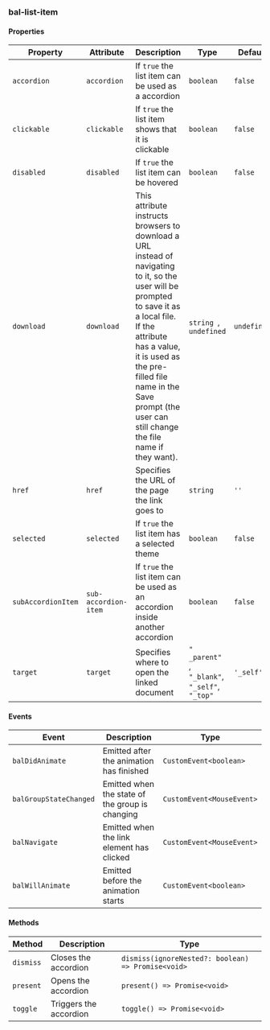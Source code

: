 ### bal-list-item
 
#### Properties

| Property           | Attribute            | Description                                                                                                                                                                                                                                                                               | Type                                                | Default     |
| ------------------ | -------------------- | ----------------------------------------------------------------------------------------------------------------------------------------------------------------------------------------------------------------------------------------------------------------------------------------- | --------------------------------------------------- | ----------- |
| `accordion`        | `accordion`          | If `true` the list item can be used as a accordion                                                                                                                                                                                                                                        | `boolean`                                           | `false`     |
| `clickable`        | `clickable`          | If `true` the list item shows that it is clickable                                                                                                                                                                                                                                        | `boolean`                                           | `false`     |
| `disabled`         | `disabled`           | If `true` the list item can be hovered                                                                                                                                                                                                                                                    | `boolean`                                           | `false`     |
| `download`         | `download`           | This attribute instructs browsers to download a URL instead of navigating to it, so the user will be prompted to save it as a local file. If the attribute has a value, it is used as the pre-filled file name in the Save prompt (the user can still change the file name if they want). | `string `, ` undefined`                             | `undefined` |
| `href`             | `href`               | Specifies the URL of the page the link goes to                                                                                                                                                                                                                                            | `string`                                            | `''`        |
| `selected`         | `selected`           | If `true` the list item has a selected theme                                                                                                                                                                                                                                              | `boolean`                                           | `false`     |
| `subAccordionItem` | `sub-accordion-item` | If `true` the list item can be used as an accordion inside another accordion                                                                                                                                                                                                              | `boolean`                                           | `false`     |
| `target`           | `target`             | Specifies where to open the linked document                                                                                                                                                                                                                                               | `" _parent" `, ` "_blank" `, ` "_self" `, ` "_top"` | `'_self'`   |


#### Events

| Event                  | Description                                     | Type                      |
| ---------------------- | ----------------------------------------------- | ------------------------- |
| `balDidAnimate`        | Emitted after the animation has finished        | `CustomEvent<boolean>`    |
| `balGroupStateChanged` | Emitted when the state of the group is changing | `CustomEvent<MouseEvent>` |
| `balNavigate`          | Emitted when the link element has clicked       | `CustomEvent<MouseEvent>` |
| `balWillAnimate`       | Emitted before the animation starts             | `CustomEvent<boolean>`    |


#### Methods

| Method    | Description            | Type                                               |
| --------- | ---------------------- | -------------------------------------------------- |
| `dismiss` | Closes the accordion   | `dismiss(ignoreNested?: boolean) => Promise<void>` |
| `present` | Opens the accordion    | `present() => Promise<void>`                       |
| `toggle`  | Triggers the accordion | `toggle() => Promise<void>`                        |
 